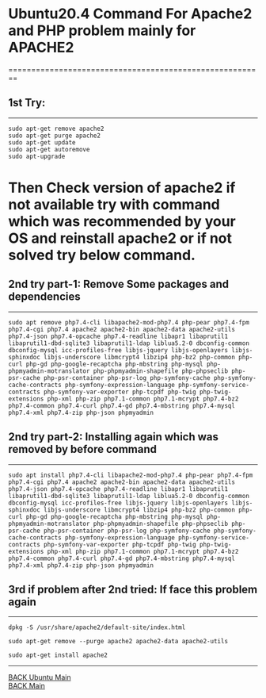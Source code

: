 # Ubuntu20.4 Command For Apache2 and PHP problem mainly for APACHE2

========================================================

## 1st Try:

---

```
sudo apt-get remove apache2
sudo apt-get purge apache2
sudo apt-get update
sudo apt-get autoremove
sudo apt-upgrade
```

# Then Check version of apache2 if not available try with command which was recommended by your OS and reinstall apache2 or if not solved try below command.

## 2nd try part-1: Remove Some packages and dependencies

---

```
sudo apt remove php7.4-cli libapache2-mod-php7.4 php-pear php7.4-fpm php7.4-cgi php7.4 apache2 apache2-bin apache2-data apache2-utils php7.4-json php7.4-opcache php7.4-readline libapr1 libaprutil1 libaprutil1-dbd-sqlite3 libaprutil1-ldap liblua5.2-0 dbconfig-common dbconfig-mysql icc-profiles-free libjs-jquery libjs-openlayers libjs-sphinxdoc libjs-underscore libmcrypt4 libzip4 php-bz2 php-common php-curl php-gd php-google-recaptcha php-mbstring php-mysql php-phpmyadmin-motranslator php-phpmyadmin-shapefile php-phpseclib php-psr-cache php-psr-container php-psr-log php-symfony-cache php-symfony-cache-contracts php-symfony-expression-language php-symfony-service-contracts php-symfony-var-exporter php-tcpdf php-twig php-twig-extensions php-xml php-zip php7.1-common php7.1-mcrypt php7.4-bz2 php7.4-common php7.4-curl php7.4-gd php7.4-mbstring php7.4-mysql php7.4-xml php7.4-zip php-json phpmyadmin
```

## 2nd try part-2: Installing again which was removed by before command

---

```
sudo apt install php7.4-cli libapache2-mod-php7.4 php-pear php7.4-fpm php7.4-cgi php7.4 apache2 apache2-bin apache2-data apache2-utils php7.4-json php7.4-opcache php7.4-readline libapr1 libaprutil1 libaprutil1-dbd-sqlite3 libaprutil1-ldap liblua5.2-0 dbconfig-common dbconfig-mysql icc-profiles-free libjs-jquery libjs-openlayers libjs-sphinxdoc libjs-underscore libmcrypt4 libzip4 php-bz2 php-common php-curl php-gd php-google-recaptcha php-mbstring php-mysql php-phpmyadmin-motranslator php-phpmyadmin-shapefile php-phpseclib php-psr-cache php-psr-container php-psr-log php-symfony-cache php-symfony-cache-contracts php-symfony-expression-language php-symfony-service-contracts php-symfony-var-exporter php-tcpdf php-twig php-twig-extensions php-xml php-zip php7.1-common php7.1-mcrypt php7.4-bz2 php7.4-common php7.4-curl php7.4-gd php7.4-mbstring php7.4-mysql php7.4-xml php7.4-zip php-json phpmyadmin
```

## 3rd if problem after 2nd tried: If face this problem again

---

```
dpkg -S /usr/share/apache2/default-site/index.html
```

```
sudo apt-get remove --purge apache2 apache2-data apache2-utils
```

```
sudo apt-get install apache2
```

---

[BACK Ubuntu Main](ubuntu-main.md)
<br/>
[BACK Main](../README.md)
